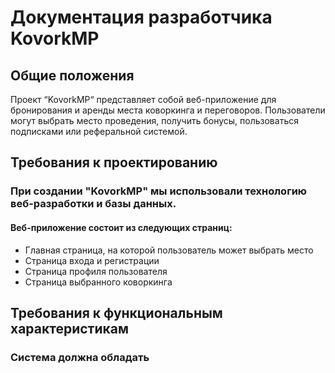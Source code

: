 # Документация разработчика KovorkMP

## Общие положения
Проект “KovorkMP“ представляет собой веб-приложение для бронирования и аренды места коворкинга и переговоров. Пользователи могут выбрать место проведения, получить бонусы, пользоваться подписками или реферальной системой.

## Требования к проектированию
### При создании "KovorkMP" мы использовали технологию веб-разработки и базы данных.
#### Веб-приложение состоит из следующих страниц:
* Главная страница, на которой пользователь может выбрать место
* Страница входа и регистрации
* Страница профиля пользователя
* Страница выбранного коворкинга


## Требования к функциональным характеристикам
### Система должна обладать 
